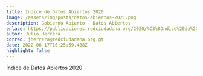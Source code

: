 ```yaml
---
title: Índice de Datos Abiertos 2020
image: /assets/img/posts/datos-abiertos-2021.png
description: Gobierno Abierto - Datos Abiertos
enlace: https://publicaciones.redciudadana.org/2020/%C3%8Dndice%20de%20Datos%20Abiertos%202019%20-%20Red%20Ciudadana.pdf
autor: Julio Herrera
correo: jherrera@redciudadana.org.gt
date: 2022-06-17T16:25:59.488Z
highlight: false
---
```

Índice de Datos Abiertos 2020